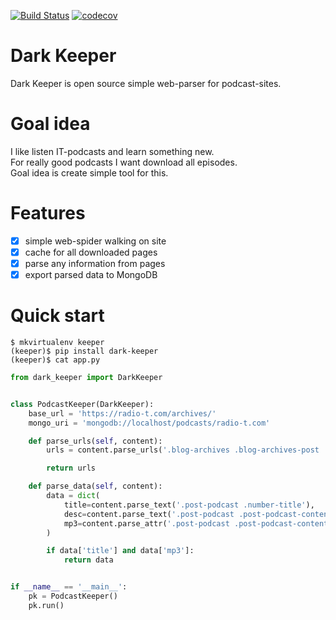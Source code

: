 [![Build Status](https://travis-ci.org/itcrab/dark-keeper.svg?branch=master)](https://travis-ci.org/itcrab/dark-keeper)
[![codecov](https://codecov.io/gh/itcrab/dark-keeper/branch/master/graph/badge.svg)](https://codecov.io/gh/itcrab/dark-keeper)

# Dark Keeper
Dark Keeper is open source simple web-parser for podcast-sites.

# Goal idea
I like listen IT-podcasts and learn something new.<br />
For really good podcasts I want download all episodes.<br />
Goal idea is create simple tool for this.

# Features
- [x] simple web-spider walking on site
- [x] cache for all downloaded pages
- [x] parse any information from pages
- [x] export parsed data to MongoDB

# Quick start
`$ mkvirtualenv keeper`<br />
`(keeper)$ pip install dark-keeper`<br />
`(keeper)$ cat app.py`
```Python
from dark_keeper import DarkKeeper


class PodcastKeeper(DarkKeeper):
    base_url = 'https://radio-t.com/archives/'
    mongo_uri = 'mongodb://localhost/podcasts/radio-t.com'

    def parse_urls(self, content):
        urls = content.parse_urls('.blog-archives .blog-archives-post .number-title a', self.base_url)

        return urls

    def parse_data(self, content):
        data = dict(
            title=content.parse_text('.post-podcast .number-title'),
            desc=content.parse_text('.post-podcast .post-podcast-content'),
            mp3=content.parse_attr('.post-podcast .post-podcast-content audio', 'src'),
        )

        if data['title'] and data['mp3']:
            return data


if __name__ == '__main__':
    pk = PodcastKeeper()
    pk.run()
```
